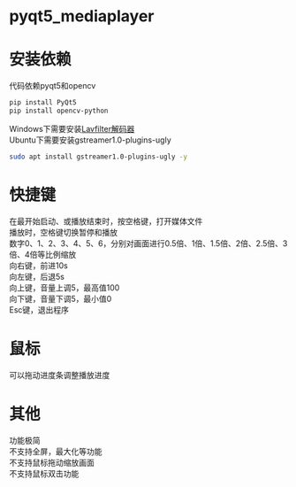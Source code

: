 # pyqt5_mediaplayer
# 安装依赖
代码依赖pyqt5和opencv  
```bash
pip install PyQt5
pip install opencv-python
```
Windows下需要安装[Lavfilter解码器](https://github.com/Nevcairiel/LAVFilters/releases)  
Ubuntu下需要安装gstreamer1.0-plugins-ugly
```bash
sudo apt install gstreamer1.0-plugins-ugly -y
```
# 快捷键  
在最开始启动、或播放结束时，按空格键，打开媒体文件  
播放时，空格键切换暂停和播放  
数字0、1、2、3、4、5、6，分别对画面进行0.5倍、1倍、1.5倍、2倍、2.5倍、3倍、4倍等比例缩放  
向右键，前进10s  
向左键，后退5s  
向上键，音量上调5，最高值100  
向下键，音量下调5，最小值0  
Esc键，退出程序

# 鼠标
可以拖动进度条调整播放进度  


# 其他
功能极简  
不支持全屏，最大化等功能  
不支持鼠标拖动缩放画面  
不支持鼠标双击功能